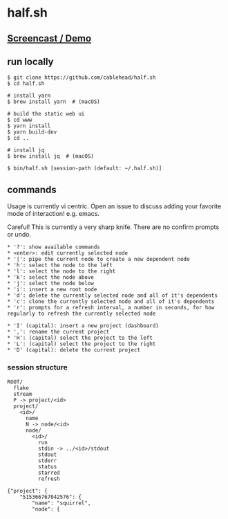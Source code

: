 # half.sh

## [Screencast / Demo](https://www.half.sh)

## run locally

```
$ git clone https://github.com/cablehead/half.sh
$ cd half.sh

# install yarn
$ brew install yarn  # (macOS)

# build the static web ui
$ cd www
$ yarn install
$ yarn build-dev
$ cd ..

# install jq
$ brew install jq  # (macOS)

$ bin/half.sh [session-path (default: ~/.half.sh)]
```

## commands

Usage is currently vi centric. Open an issue to discuss adding your favorite
mode of interaction! e.g. emacs.

Careful! This is currently a very sharp knife. There are no confirm prompts or
undo.

```
* '?': show available commands
* <enter>: edit currently selected node
* '|': pipe the current node to create a new dependent node
* 'h': select the node to the left
* 'l': select the node to the right
* 'k': select the node above
* 'j': select the node below
* 'i': insert a new root node
* 'd': delete the currently selected node and all of it's dependents
* 'c': clone the currently selected node and all of it's dependents
* 'r': prompts for a refresh interval, a number in seconds, for how regularly to refresh the currently selected node

* 'I' (capital): insert a new project (dashboard)
* ',': rename the current project
* 'H': (capital) select the project to the left
* 'L': (capital) select the project to the right
* 'D' (capital): delete the current project
```


### session structure

```
ROOT/
  flake
  stream
  P -> project/<id>
  project/
    <id>/
      name
      N -> node/<id>
      node/
        <id>/
          run
          stdin -> ../<id>/stdout
          stdout
          stderr
          status
          starred
          refresh
```

```
{"project": {
    "515366767042576": {
        "name": "squirrel",
        "node": {
